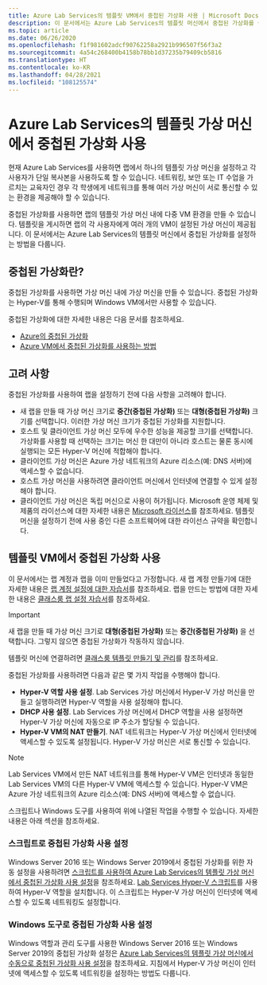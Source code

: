 ```yaml
---
title: Azure Lab Services의 템플릿 VM에서 중첩된 가상화 사용 | Microsoft Docs
description: 이 문서에서는 Azure Lab Services의 템플릿 머신에서 중첩된 가상화를 설정하는 방법을 알아봅니다.
ms.topic: article
ms.date: 06/26/2020
ms.openlocfilehash: f1f981602adcf90762258a2921b996507f56f3a2
ms.sourcegitcommit: 4a54c268400b4158b78bb1d37235b79409cb5816
ms.translationtype: HT
ms.contentlocale: ko-KR
ms.lasthandoff: 04/28/2021
ms.locfileid: "108125574"
---
```

# <a name="enable-nested-virtualization-on-a-template-virtual-machine-in-azure-lab-services"></a>Azure Lab Services의 템플릿 가상 머신에서 중첩된 가상화 사용

현재 Azure Lab Services를 사용하면 랩에서 하나의 템플릿 가상 머신을 설정하고 각 사용자가 단일 복사본을 사용하도록 할 수 있습니다. 네트워킹, 보안 또는 IT 수업을 가르치는 교육자인 경우 각 학생에게 네트워크를 통해 여러 가상 머신이 서로 통신할 수 있는 환경을 제공해야 할 수 있습니다.

중첩된 가상화를 사용하면 랩의 템플릿 가상 머신 내에 다중 VM 환경을 만들 수 있습니다. 템플릿을 게시하면 랩의 각 사용자에게 여러 개의 VM이 설정된 가상 머신이 제공됩니다.  이 문서에서는 Azure Lab Services의 템플릿 머신에서 중첩된 가상화를 설정하는 방법을 다룹니다.

## <a name="what-is-nested-virtualization"></a>중첩된 가상화란?

중첩된 가상화를 사용하면 가상 머신 내에 가상 머신을 만들 수 있습니다. 중첩된 가상화는 Hyper-V를 통해 수행되며 Windows VM에서만 사용할 수 있습니다.

중첩된 가상화에 대한 자세한 내용은 다음 문서를 참조하세요.

- [Azure의 중첩된 가상화](https://azure.microsoft.com/blog/nested-virtualization-in-azure/)
- [Azure VM에서 중첩된 가상화를 사용하는 방법](/virtualization/hyper-v-on-windows/user-guide/nested-virtualization)

## <a name="considerations"></a>고려 사항

중첩된 가상화를 사용하여 랩을 설정하기 전에 다음 사항을 고려해야 합니다.

- 새 랩을 만들 때 가상 머신 크기로 **중간(중첩된 가상화)** 또는 **대형(중첩된 가상화)** 크기를 선택합니다. 이러한 가상 머신 크기가 중첩된 가상화를 지원합니다.
- 호스트 및 클라이언트 가상 머신 모두에 우수한 성능을 제공할 크기를 선택합니다.  가상화를 사용할 때 선택하는 크기는 머신 한 대만이 아니라 호스트는 물론 동시에 실행되는 모든 Hyper-V 머신에 적합해야 합니다.
- 클라이언트 가상 머신은 Azure 가상 네트워크의 Azure 리소스(예: DNS 서버)에 액세스할 수 없습니다.
- 호스트 가상 머신을 사용하려면 클라이언트 머신에서 인터넷에 연결할 수 있게 설정해야 합니다.
- 클라이언트 가상 머신은 독립 머신으로 사용이 허가됩니다. Microsoft 운영 체제 및 제품의 라이선스에 대한 자세한 내용은 [Microsoft 라이선스](https://www.microsoft.com/licensing/default)를 참조하세요. 템플릿 머신을 설정하기 전에 사용 중인 다른 소프트웨어에 대한 라이선스 규약을 확인합니다.

## <a name="enable-nested-virtualization-on-a-template-vm"></a>템플릿 VM에서 중첩된 가상화 사용

이 문서에서는 랩 계정과 랩을 이미 만들었다고 가정합니다.  새 랩 계정 만들기에 대한 자세한 내용은 [랩 계정 설정에 대한 자습서](tutorial-setup-lab-account.md)를 참조하세요. 랩을 만드는 방법에 대한 자세한 내용은 [클래스룸 랩 설정 자습서](tutorial-setup-classroom-lab.md)를 참조하세요.

>[!IMPORTANT]
>새 랩을 만들 때 가상 머신 크기로 **대형(중첩된 가상화)** 또는 **중간(중첩된 가상화)** 을 선택합니다.  그렇지 않으면 중첩된 가상화가 작동하지 않습니다.  

템플릿 머신에 연결하려면 [클래스룸 템플릿 만들기 및 관리](how-to-create-manage-template.md)를 참조하세요.

중첩된 가상화를 사용하려면 다음과 같은 몇 가지 작업을 수행해야 합니다.  

- **Hyper-V 역할 사용 설정**. Lab Services 가상 머신에서 Hyper-V 가상 머신을 만들고 실행하려면 Hyper-V 역할을 사용 설정해야 합니다.
- **DHCP 사용 설정**.  Lab Services 가상 머신에서 DHCP 역할을 사용 설정하면 Hyper-V 가상 머신에 자동으로 IP 주소가 할당될 수 있습니다.
- **Hyper-V VM의 NAT 만들기**.  NAT 네트워크는 Hyper-V 가상 머신에서 인터넷에 액세스할 수 있도록 설정됩니다.  Hyper-V 가상 머신은 서로 통신할 수 있습니다.

>[!NOTE]
>Lab Services VM에서 만든 NAT 네트워크를 통해 Hyper-V VM은 인터넷과 동일한 Lab Services VM의 다른 Hyper-V VM에 액세스할 수 있습니다.  Hyper-V VM은 Azure 가상 네트워크의 Azure 리소스(예: DNS 서버)에 액세스할 수 없습니다.

스크립트나 Windows 도구를 사용하여 위에 나열된 작업을 수행할 수 있습니다.  자세한 내용은 아래 섹션을 참조하세요.

### <a name="using-script-to-enable-nested-virtualization"></a>스크립트로 중첩된 가상화 사용 설정

Windows Server 2016 또는 Windows Server 2019에서 중첩된 가상화를 위한 자동 설정을 사용하려면 [스크립트를 사용하여 Azure Lab Services의 템플릿 가상 머신에서 중첩된 가상화 사용 설정](how-to-enable-nested-virtualization-template-vm-using-script.md)을 참조하세요. [Lab Services Hyper-V 스크립트](https://github.com/Azure/azure-devtestlab/tree/master/samples/ClassroomLabs/Scripts/HyperV)를 사용하여 Hyper-V 역할을 설치합니다.  이 스크립트는 Hyper-V 가상 머신이 인터넷에 액세스할 수 있도록 네트워킹도 설정합니다.

### <a name="using-windows-tools-to-enable-nested-virtualization"></a>Windows 도구로 중첩된 가상화 사용 설정

Windows 역할과 관리 도구를 사용한 Windows Server 2016 또는 Windows Server 2019의 중첩된 가상화 설정은 [Azure Lab Services의 템플릿 가상 머신에서 수동으로 중첩된 가상화 사용 설정](how-to-enable-nested-virtualization-template-vm-ui.md)을 참조하세요.  지침에서 Hyper-V 가상 머신이 인터넷에 액세스할 수 있도록 네트워킹을 설정하는 방법도 다룹니다.
